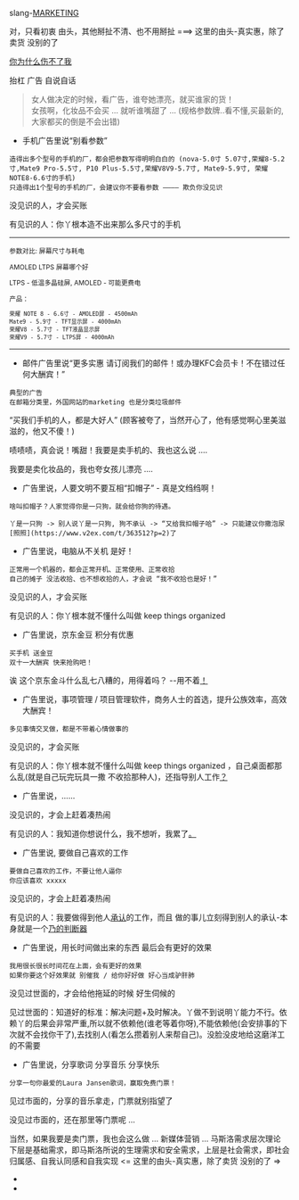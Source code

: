 
slang-[MARKETING](#打发休闲时光/正当防卫/不被欺负)

对，只看初衷 由头，其他掰扯不清、也不用掰扯 ===> 这里的由头-真实惠，除了卖货 没别的了

[你为什么伤不了我](https://github.com/7900ms/000nottheater_deserted_systemlibrary/blob/master/supplementary/slang-FUD.md#我觉得你伤不了我,因为我够狠。在墙内防中共的毒，在墙外防你的毒)

抬杠 广告 自说自话

>
> 女人做决定的时候，看广告，谁夸她漂亮，就买谁家的货！<br>
> 女孩啊，化妆品不会买 ... 就听谁嘴甜了 ... (规格参数牌..看不懂,买最新的,大家都买的倒是不会出错)
>

- 手机广告里说“别看参数”
```
造得出多个型号的手机的厂，都会把参数写得明明白白的 (nova-5.0寸 5.07寸,荣耀8-5.2寸,Mate9 Pro-5.5寸, P10 Plus-5.5寸,荣耀V8V9-5.7寸, Mate9-5.9寸, 荣耀NOTE8-6.6寸的手机)
只造得出1个型号的手机的厂，会建议你不要看参数 ———— 欺负你没见识
```

没见识的人，才会买账

有见识的人：你丫根本造不出来那么多尺寸的手机

<hr><sub>

参数对比: 屏幕尺寸与耗电

AMOLED LTPS 屏幕哪个好

LTPS - 低温多晶硅屏, AMOLED - 可能更费电

产品：
```
荣耀 NOTE 8 - 6.6寸 - AMOLED屏 - 4500mAh
Mate9 - 5.9寸 - TFT显示屏 - 4000mAh
荣耀V8 - 5.7寸 - TFT液晶显示屏
荣耀V9 - 5.7寸 - LTPS屏 - 4000mAh
```

</sub>

<hr>

- 邮件广告里说“更多实惠 请订阅我们的邮件！或办理KFC会员卡！不在错过任何大酬宾！”
```
典型的广告
在邮箱分类里，外国网站的marketing 也是分类垃圾邮件
```

“买我们手机的人，都是大好人” (顾客被夸了，当然开心了，他有感觉啊心里美滋滋的，他又不傻！)

啧啧啧，真会说！嘴甜！我要是卖手机的、我也这么说 ....

我要是卖化妆品的，我也夸女孩儿漂亮 ....



- 广告里说，人要文明不要互相“扣帽子” - 真是文绉绉啊！
```
啥叫扣帽子？人家觉得你是一只狗，就会给你狗的待遇。

丫是一只狗 -> 别人说丫是一只狗, 狗不承认 -> “又给我扣帽子哈” -> 只能建议你撒泡尿[照照](https://www.v2ex.com/t/363512?p=2)了
```



- 广告里说，电脑从不关机 是好！
```
正常用一个机器的，都会正常开机、正常使用、正常收拾
自己的摊子 没法收拾、也不想收拾的人，才会说 “我不收拾也是好！”
```

没见识的人，才会买账

有见识的人：你丫根本就不懂什么叫做 keep things organized



- 广告里说，京东金豆 积分有优惠
```
买手机 送金豆
双十一大酬宾 快来抢购吧！
```

诶 这个京东金斗什么乱七八糟的，用得着吗？ --用不着[！](https://www.youtube.com/watch?v=Ocyc8e3fq_o#美的力量)




- 广告里说，事项管理 / 项目管理软件，商务人士的首选，提升公族效率，高效大酬宾！
```
多见事情交叉做，都是不带着心情做事的
```

没见识的，才会买账

有见识的人：你丫根本就不懂什么叫做 keep things organized ，自己桌面都那么乱(就是自己玩完玩具一撒 不收拾那种人)，还指导别人工作[？](https://twitter.com/celinaxnicole/status/867581208317747200#重在有力)





- 广告里说，......

没见识的，才会上赶着凑热闹

有见识的人：我知道你想说什么，我不想听，我累了[。](https://youtu.be/oeXj_Bqo6cc?t=5m46s#重在有力)




- 广告里说, 要做自己喜欢的工作
```
要做自己喜欢的工作，不要让他人逼你
你应该喜欢 xxxxx
```

没见识的，才会上赶着凑热闹

有见识的人：我要做得到他人[承认](https://github.com/7900ms/000nottheater_deserted_systemlibrary/blob/master/supplementary/term-工作-职业评估.md)的工作，而且 做的事儿立刻得到别人的承认-本身就是一个[乃的判断器](https://www.v2ex.com/notes/28139#没得到他人承认,我再回去改)



- 广告里说，用长时间做出来的东西 最后会有更好的效果
```
我用很长很长时间花在上面，会有更好的效果
如果你要这个好效果就 别催我 / 给你好好做 好心当成驴肝肺
```

没见过世面的，才会给他拖延的时候 好生伺候的

见过世面的：知道好的标准：解决问题+及时解决。丫做不到说明丫能力不行。依赖丫的后果会非常严重,所以就不依赖他(谁老等着你呀),不能依赖他(会安排事的下次就不会找你干了),去找别人(看怎么攒着别人来帮自己)。没脸没皮地给这磨洋工的不需要



- 广告里说，分享歌词 分享音乐 分享快乐
```
分享一句你最爱的Laura Jansen歌词，赢取免费门票！
```

见过市面的，分享的音乐拿走，门票就别指望了

没见过市面的，还在那里等门票呢 ...

当然，如果我要是卖门票，我也会这么做 ... 新媒体营销 ... 马斯洛需求层次理论 下层是基础需求，即马斯洛所说的生理需求和安全需求，上层是社会需求，即社会归属感、自我认同感和自我实现 <= 这里的由头-真实惠，除了卖货 没别的了 =>




-


-
